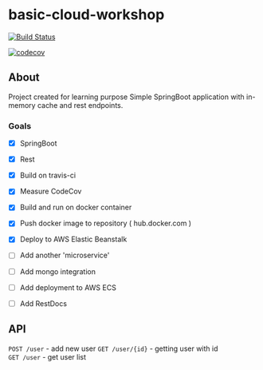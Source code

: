 # basic-cloud-workshop

[![Build Status](https://travis-ci.com/macnowak/basic-cloud-workshop.svg?branch=master)](https://travis-ci.com/macnowak/basic-cloud-workshop)



[![codecov](https://codecov.io/gh/macnowak/basic-cloud-workshop/branch/master/graph/badge.svg)](https://codecov.io/gh/macnowak/basic-cloud-workshop)


## About

Project created for learning purpose
Simple SpringBoot application with in-memory cache and rest endpoints. 

### Goals 

- [x] SpringBoot 
- [x] Rest
- [x] Build on travis-ci
- [x] Measure CodeCov
- [x] Build and run on docker container
- [x] Push docker image to repository ( hub.docker.com )
- [x] Deploy to AWS Elastic Beanstalk
- [ ] Add another 'microservice'
- [ ] Add mongo integration
- [ ] Add deployment to AWS ECS 
- [ ] Add RestDocs




## API

`POST /user` - add new user 
`GET /user/{id}` - getting user with id  
`GET /user` - get user list